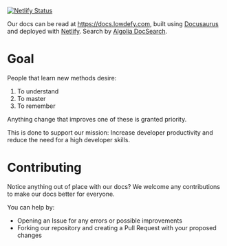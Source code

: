 [![Netlify Status](https://api.netlify.com/api/v1/badges/87d8b0a5-c2f2-4544-86e6-0fb3a5007c96/deploy-status)](https://app.netlify.com/sites/reverent-hypatia-92c8ec/deploys)

Our docs can be read at https://docs.lowdefy.com, built using [Docusaurus](https://docusaurus.io) and deployed with [Netlify](https://www.netlify.com). Search by [Algolia DocSearch](https://community.algolia.com/docsearch/).

# Goal

People that learn new methods desire:
1. To understand
2. To master
3. To remember

Anything change that improves one of these is granted priority.

This is done to support our mission:
Increase developer productivity and reduce the need for a high developer skills.

# Contributing
Notice anything out of place with our docs? We welcome any contributions to make our docs better for everyone.

You can help by:
- Opening an Issue for any errors or possible improvements
- Forking our repository and creating a Pull Request with your proposed changes